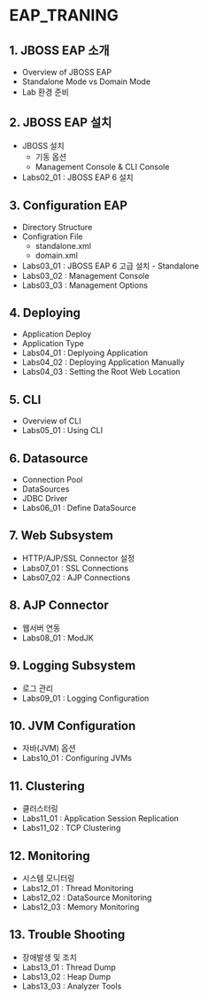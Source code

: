 # EAP_TRANING

## 1. JBOSS EAP 소개
 - Overview of JBOSS EAP
 - Standalone Mode vs Domain Mode
 - Lab 환경 준비

## 2. JBOSS EAP 설치
- JBOSS 설치
   - 기동 옵션
   - Management Console & CLI Console
- Labs02_01 : JBOSS EAP 6 설치 

## 3. Configuration EAP
 - Directory Structure
 - Configration File
   - standalone.xml 
   - domain.xml
 - Labs03_01 : JBOSS EAP 6 고급 설치 - Standalone
 - Labs03_02 : Management Console
 - Labs03_03 : Management Options
 
## 4. Deploying
 - Application Deploy
 - Application Type
 - Labs04_01 : Deplyoing Application
 - Labs04_02 : Deploying Application Manually
 - Labs04_03 : Setting the Root Web Location
 
## 5. CLI
 - Overview of CLI
 - Labs05_01 : Using CLI

## 6. Datasource
 - Connection Pool
 - DataSources
 - JDBC Driver
 - Labs06_01 : Define DataSource 

## 7. Web Subsystem
 - HTTP/AJP/SSL Connector 설정
 - Labs07_01 : SSL Connections
 - Labs07_02 : AJP Connections

## 8. AJP Connector
 - 웹서버 연동
 - Labs08_01 : ModJK 
 
## 9. Logging Subsystem
 - 로그 관리
 - Labs09_01 : Logging Configuration

## 10. JVM Configuration
 - 자바(JVM) 옵션
 - Labs10_01 : Configuring JVMs

## 11. Clustering
 - 클러스터링
 - Labs11_01 : Application Session Replication 
 - Labs11_02 : TCP Clustering
 
## 12. Monitoring
 - 시스템 모니터링
 - Labs12_01 : Thread Monitoring
 - Labs12_02 : DataSource Monitoring
 - Labs12_03 : Memory Monitoring

## 13. Trouble Shooting
 - 장애발생 및 조치
 - Labs13_01 : Thread Dump
 - Labs13_02 : Heap Dump
 - Labs13_03 : Analyzer Tools
